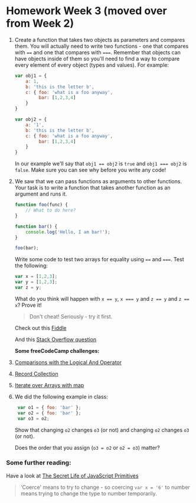 # Homework Week 3 (moved over from Week 2)

1. Create a function that takes two objects as parameters and compares them. You will actually need to write two functions - one that compares with `==` and one that compares with `===`. Remember that objects can have objects inside of them so you'll need to find a way to compare every element of every object (types and values). For example: 

	```js
	var obj1 = {
	    a: 1, 
	    b: 'this is the letter b', 
	    c: { foo: 'what is a foo anyway', 
	         bar: [1,2,3,4]
	    }
	}
	
	var obj2 = {
	    a: '1', 
	    b: 'this is the letter b', 
	    c: { foo: 'what is a foo anyway', 
	         bar: [1,2,3,4]
	    }
	}
	```

	In our example we'll say that `obj1 == obj2` is `true` and `obj1 === obj2` is `false`. Make sure you can see why before you write any code!

2. We saw that we can pass functions as arguments to other functions. Your task is to write a function that takes another function as an argument and runs it. 

	```js
	function foo(func) {
	    // What to do here? 
	}
	
	function bar() {
	    console.log('Hello, I am bar!');
	}
	
	foo(bar);
	```


	Write some code to test two arrays for equality using `==` and `===`. Test the following:
	
	```js
	var x = [1,2,3];
	var y = [1,2,3];
	var z = y;
	```
	What do you think will happen with `x == y`, `x === y` and `z == y` and `z == x`? Prove it!
	
	> Don't cheat! Seriously - try it first.
	
	Check out this [Fiddle](http://jsfiddle.net/jimschubert/85M4z/)  

	And this [Stack Overflow question](http://stackoverflow.com/questions/22395357/how-to-compare-two-arrays-are-equal-using-javascript)

	**Some freeCodeCamp challenges:**

3. [Comparisons with the Logical And Operator](https://www.freecodecamp.com/challenges/comparisons-with-the-logical-and-operator)

4. [Record Collection](https://www.freecodecamp.com/challenges/record-collection)

5. [Iterate over Arrays with map](https://www.freecodecamp.com/challenges/iterate-over-arrays-with-map)

6. We did the following example in class: 

	```js
	 var o1 = { foo: 'bar' };
	 var o2 = { foo: 'bar' };
	 var o3 = o2;
	```
	Show that changing `o2` changes `o3` (or not) and changing `o2` changes `o3` (or not). 
	
	Does the order that you assign (`o3 = o2` or `o2 = o3`) matter? 

### Some further reading: 

Have a look at [The Secret Life of JavaScript Primitives](https://javascriptweblog.wordpress.com/2010/09/27/the-secret-life-of-javascript-primitives/)
 
> ‘Coerce' means to try to change - so coercing `var x = '6'` to number means trying to change the type to number temporarily. 


<!-- Original Week 3 homework

## Read:
- https://github.com/HackYourFuture/JavaScript/blob/master/Week3/README.md

## Challenges:
- https://www.freecodecamp.com/challenges/declare-javascript-objects-as-variables
- https://www.freecodecamp.com/challenges/make-instances-of-objects-with-a-constructor-function
- https://www.freecodecamp.com/challenges/make-unique-objects-by-passing-parameters-to-our-constructor
- https://www.freecodecamp.com/challenges/make-object-properties-private

Loops practice - https://www.freecodecamp.com/challenges/iterate-with-javascript-for-loops
https://www.freecodecamp.com/challenges/iterate-with-javascript-while-loops
https://developer.mozilla.org/en/docs/Web/JavaScript/Closures

And just for fun ... https://www.freecodecamp.com/challenges/sum-all-numbers-in-a-range

And a custom DOM manipulation challenge :mortar_board:

1. Open a new js file and start by declaring in array with in there 10 strings. These strings should be of book title's you have read (or made up) and be lowercase without spaces or special characters so that you can use these later as Id's. (Example: Harry Potter's - The Chamber of Secrets -> `harry_potter_chamber_secrets`). 

2. Create a basic html file called inxed.html and use it to load the js file, confirm the console.log show the array. (This is for debugging and making sure everything is in order. Delete it later when you're done :))

3. Make a function (or functions) that generate a `ul` with `li` elements for each book ID in the array using a for loop. 

4. Make an object containing information for each book. Each item (object) in this object should have the book ID you thought up in point 1 as a key, and it should have at least the following fields: title, language and author. 

5. Now change the function you used to display the book ID's in a list to take the actual information about the book from the object and display that. Make sure you choose the right html elements for each piece of info, for instance, a heading for the title.

6. Beautify your html page with css, add sources and alts to each of the images.
 
7. __Optional (expert)__ Download book covers for each book, construct a new Object which has as keys the bookId's again, and as value the path to the image source (e.g. `{"harry_potter_blabla": "./img/harry_potter_blabla.jpg", ...}`). Now loop over these entries (_hint: `Object.keys(objectName)` gives you an array containing the keys_). Then write a function which places an image at the corresponding `li` element. Remember that Objects are not ordered, so you cannot guarantee that the first key is the first `li` element. (_Hint: you could give each `li` item an `id` tag by modifying the function you made before_)

-->